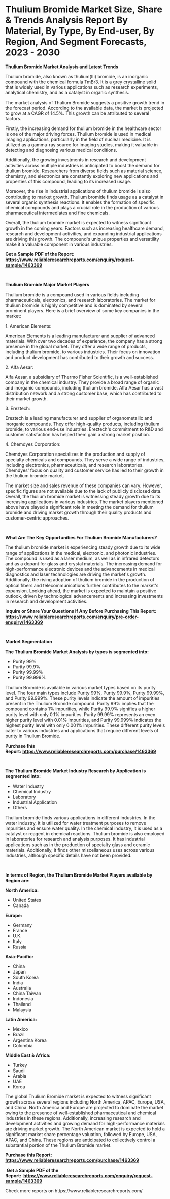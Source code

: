 <p><h1>Thulium Bromide Market Size, Share & Trends Analysis Report By Material, By Type, By End-user, By Region, And Segment Forecasts, 2023 - 2030</h1></p><p><strong>Thulium Bromide Market Analysis and Latest Trends</strong></p>
<p><p>Thulium bromide, also known as thulium(III) bromide, is an inorganic compound with the chemical formula TmBr3. It is a grey crystalline solid that is widely used in various applications such as research experiments, analytical chemistry, and as a catalyst in organic synthesis.</p><p>The market analysis of Thulium Bromide suggests a positive growth trend in the forecast period. According to the available data, the market is projected to grow at a CAGR of 14.5%. This growth can be attributed to several factors. </p><p>Firstly, the increasing demand for thulium bromide in the healthcare sector is one of the major driving forces. Thulium bromide is used in medical imaging applications, particularly in the field of nuclear medicine. It is utilized as a gamma-ray source for imaging studies, making it valuable in detecting and diagnosing various medical conditions.</p><p>Additionally, the growing investments in research and development activities across multiple industries is anticipated to boost the demand for thulium bromide. Researchers from diverse fields such as material science, chemistry, and electronics are constantly exploring new applications and properties of this compound, leading to its increased usage.</p><p>Moreover, the rise in industrial applications of thulium bromide is also contributing to market growth. Thulium bromide finds usage as a catalyst in several organic synthesis reactions. It enables the formation of specific chemical compounds and plays a crucial role in the production of various pharmaceutical intermediates and fine chemicals.</p><p>Overall, the thulium bromide market is expected to witness significant growth in the coming years. Factors such as increasing healthcare demand, research and development activities, and expanding industrial applications are driving this growth. The compound's unique properties and versatility make it a valuable component in various industries.</p></p>
<p><strong>Get a Sample PDF of the Report:&nbsp; <a href="https://www.reliableresearchreports.com/enquiry/request-sample/1463369">https://www.reliableresearchreports.com/enquiry/request-sample/1463369</a></strong></p>
<p>&nbsp;</p>
<p><strong>Thulium Bromide Major Market Players</strong></p>
<p><p>Thulium bromide is a compound used in various fields including pharmaceuticals, electronics, and research laboratories. The market for thulium bromide is highly competitive and is dominated by several prominent players. Here is a brief overview of some key companies in the market:</p><p>1. American Elements:</p><p>American Elements is a leading manufacturer and supplier of advanced materials. With over two decades of experience, the company has a strong presence in the global market. They offer a wide range of products, including thulium bromide, to various industries. Their focus on innovation and product development has contributed to their growth and success.</p><p>2. Alfa Aesar:</p><p>Alfa Aesar, a subsidiary of Thermo Fisher Scientific, is a well-established company in the chemical industry. They provide a broad range of organic and inorganic compounds, including thulium bromide. Alfa Aesar has a vast distribution network and a strong customer base, which has contributed to their market growth.</p><p>3. Ereztech:</p><p>Ereztech is a leading manufacturer and supplier of organometallic and inorganic compounds. They offer high-quality products, including thulium bromide, to various end-use industries. Ereztech's commitment to R&D and customer satisfaction has helped them gain a strong market position.</p><p>4. Chemdyes Corporation:</p><p>Chemdyes Corporation specializes in the production and supply of specialty chemicals and compounds. They serve a wide range of industries, including electronics, pharmaceuticals, and research laboratories. Chemdyes' focus on quality and customer service has led to their growth in the thulium bromide market.</p><p>The market size and sales revenue of these companies can vary. However, specific figures are not available due to the lack of publicly disclosed data. Overall, the thulium bromide market is witnessing steady growth due to its increasing applications in various industries. The market players mentioned above have played a significant role in meeting the demand for thulium bromide and driving market growth through their quality products and customer-centric approaches.</p></p>
<p>&nbsp;</p>
<p><strong>What Are The Key Opportunities For Thulium Bromide Manufacturers?</strong></p>
<p><p>The thulium bromide market is experiencing steady growth due to its wide range of applications in the medical, electronic, and photonic industries. The compound is used as a laser medium, as well as in infrared detectors and as a dopant for glass and crystal materials. The increasing demand for high-performance electronic devices and the advancements in medical diagnostics and laser technologies are driving the market's growth. Additionally, the rising adoption of thulium bromide in the production of optical fibers and telecommunications further contributes to the market's expansion. Looking ahead, the market is expected to maintain a positive outlook, driven by technological advancements and increasing investments in research and development activities.</p></p>
<p><strong>Inquire or Share Your Questions If Any Before Purchasing This Report: <a href="https://www.reliableresearchreports.com/enquiry/pre-order-enquiry/1463369">https://www.reliableresearchreports.com/enquiry/pre-order-enquiry/1463369</a></strong></p>
<p>&nbsp;</p>
<p><strong>Market Segmentation</strong></p>
<p><strong>The Thulium Bromide Market Analysis by types is segmented into:</strong></p>
<p><ul><li>Purity 99%</li><li>Purity 99.9%</li><li>Purity 99.99%</li><li>Purity 99.999%</li></ul></p>
<p><p>Thulium Bromide is available in various market types based on its purity level. The four main types include Purity 99%, Purity 99.9%, Purity 99.99%, and Purity 99.999%. These purity levels indicate the amount of impurities present in the Thulium Bromide compound. Purity 99% implies that the compound contains 1% impurities, while Purity 99.9% signifies a higher purity level with only 0.1% impurities. Purity 99.99% represents an even higher purity level with 0.01% impurities, and Purity 99.999% indicates the highest purity level with only 0.001% impurities. These different purity levels cater to various industries and applications that require different levels of purity in Thulium Bromide.</p></p>
<p><strong>Purchase this Report:&nbsp;<a href="https://www.reliableresearchreports.com/purchase/1463369">https://www.reliableresearchreports.com/purchase/1463369</a></strong></p>
<p>&nbsp;</p>
<p><strong>The Thulium Bromide Market Industry Research by Application is segmented into:</strong></p>
<p><ul><li>Water Industry</li><li>Chemical Industry</li><li>Laboratory</li><li>Industrial Application</li><li>Others</li></ul></p>
<p><p>Thulium bromide finds various applications in different industries. In the water industry, it is utilized for water treatment purposes to remove impurities and ensure water quality. In the chemical industry, it is used as a catalyst or reagent in chemical reactions. Thulium bromide is also employed in laboratories for research and analysis purposes. It has industrial applications such as in the production of specialty glass and ceramic materials. Additionally, it finds other miscellaneous uses across various industries, although specific details have not been provided.</p></p>
<p>&nbsp;</p>
<p><strong>In terms of Region, the Thulium Bromide Market Players available by Region are:</strong></p>
<p>
    <p> <strong> North America: </strong>
        <ul>
            <li>United States</li>
            <li>Canada</li>
        </ul>
        </p> 
    <p> <strong> Europe: </strong>
        <ul>
            <li>Germany</li>
            <li>France</li>
            <li>U.K.</li>
            <li>Italy</li>
            <li>Russia</li>
        </ul>
        </p> 
    <p> <strong> Asia-Pacific: </strong>
        <ul>
            <li>China</li>
            <li>Japan</li>
            <li>South Korea</li>
            <li>India</li>
            <li>Australia</li>
            <li>China Taiwan</li>
            <li>Indonesia</li>
            <li>Thailand</li>
            <li>Malaysia</li>
        </ul>
        </p> 
    <p> <strong> Latin America: </strong>
        <ul>
            <li>Mexico</li>
            <li>Brazil</li>
            <li>Argentina Korea</li>
            <li>Colombia</li>
        </ul>
        </p> 
    <p> <strong> Middle East & Africa: </strong>
        <ul>
            <li>Turkey</li>
            <li>Saudi</li>
            <li>Arabia</li>
            <li>UAE</li>
            <li>Korea</li>
        </ul>
    </p>
    </p>
<p><p>The global Thulium Bromide market is expected to witness significant growth across several regions including North America, APAC, Europe, USA, and China. North America and Europe are projected to dominate the market owing to the presence of well-established pharmaceutical and chemical industries in these regions. Additionally, increasing research and development activities and growing demand for high-performance materials are driving market growth. The North American market is expected to hold a significant market share percentage valuation, followed by Europe, USA, APAC, and China. These regions are anticipated to collectively control a substantial portion of the Thulium Bromide market.</p></p>
<p><strong>Purchase this Report: <a href="https://www.reliableresearchreports.com/purchase/1463369">https://www.reliableresearchreports.com/purchase/1463369</a></strong></p>
<p>&nbsp;<strong>Get a Sample PDF of the Report:&nbsp;&nbsp;<a href="https://www.reliableresearchreports.com/enquiry/request-sample/1463369">https://www.reliableresearchreports.com/enquiry/request-sample/1463369</a></strong></p>
<p><strong></strong></p>
<p>Check more reports on https://www.reliableresearchreports.com/</p>